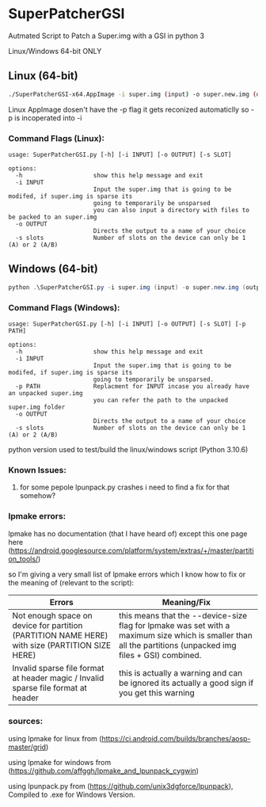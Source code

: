 # SuperPatcherGSI
Autmated Script to Patch a Super.img with a GSI in python 3

Linux/Windows 64-bit ONLY

## Linux (64-bit)
```bash
./SuperPatcherGSI-x64.AppImage -i super.img (input) -o super.new.img (output) -s 2 (device slots)
```
Linux AppImage dosen't have the -p flag it gets reconized automaticlly so -p is incoperated into -i

### Command Flags (Linux):
```
usage: SuperPatcherGSI.py [-h] [-i INPUT] [-o OUTPUT] [-s SLOT]

options:
  -h                    show this help message and exit
  -i INPUT
                        Input the super.img that is going to be modifed, if super.img is sparse its
                        going to temporarily be unsparsed
                        you can also input a directory with files to be packed to an super.img
  -o OUTPUT
                        Directs the output to a name of your choice
  -s slots              Number of slots on the device can only be 1 (A) or 2 (A/B)

```

## Windows (64-bit)
```powershell
python .\SuperPatcherGSI.py -i super.img (input) -o super.new.img (output) -s 2 (device slots)
```

### Command Flags (Windows):
```
usage: SuperPatcherGSI.py [-h] [-i INPUT] [-o OUTPUT] [-s SLOT] [-p PATH]

options:
  -h                    show this help message and exit
  -i INPUT
                        Input the super.img that is going to be modifed, if super.img is sparse its
                        going to temporarily be unsparsed.
  -p PATH               Replacment for INPUT incase you already have an unpacked super.img
                        you can refer the path to the unpacked super.img folder
  -o OUTPUT
                        Directs the output to a name of your choice
  -s slots              Number of slots on the device can only be 1 (A) or 2 (A/B)

```

python version used to test/build the linux/windows script (Python 3.10.6)

### Known Issues:
 1. for some pepole lpunpack.py crashes i need to find a fix for that somehow?

### lpmake errors: 
lpmake has no documentation (that I have heard of) except this one page here (https://android.googlesource.com/platform/system/extras/+/master/partition_tools/)

so I'm giving a very small list of lpmake errors which I know how to fix or the meaning of (relevant to the script):

Errors  | Meaning/Fix
------------- | -------------
Not enough space on device for partition (PARTITION NAME HERE) with size (PARTITION SIZE HERE)  | this means that the --device-size flag for lpmake was set with a maximum size which is smaller than all the partitions (unpacked img files + GSI) combined.
Invalid sparse file format at header magic / Invalid sparse file format at header | this is actually a warning and can be ignored its actually a good sign if you get this warning


### sources:
using lpmake for linux from (https://ci.android.com/builds/branches/aosp-master/grid)

using lpmake for windows from (https://github.com/affggh/lpmake_and_lpunpack_cygwin)

using lpunpack.py from (https://github.com/unix3dgforce/lpunpack), Compiled to .exe for Windows Version.
